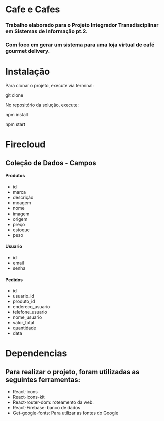 # Cafe e Cafes
### Trabalho elaborado para o Projeto Integrador Transdisciplinar em Sistemas de Informação pt.2.
### Com foco em gerar um sistema para uma loja virtual de café gourmet delivery.


# Instalação
Para clonar o projeto, execute via terminal:

git clone

No repositório da solução, execute:

npm install

npm start

# Firecloud
## Coleção de Dados - Campos

#### Produtos
 * id
 * marca
 * descrição
 * moagem 
 * nome
 * imagem
 * origem
 * preço
 * estoque
 * peso

#### Usuario
 * id
 * email
 * senha

#### Pedidos
 * id
 * usuario_id
 * produto_id
 * endereco_usuario
 * telefone_usuario
 * nome_usuario
 * valor_total
 * quantidade
 * data

# Dependencias
## Para realizar o projeto, foram utilizadas as seguintes ferramentas:
* React-icons
* React-icons-kit
* React-router-dom: roteamento da web.
* React-Firebase: banco de dados
* Get-google-fonts: Para utilizar as fontes do Google